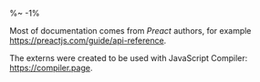 %~ -1%

Most of documentation comes from _Preact_ authors, for example https://preactjs.com/guide/api-reference.

The externs were created to be used with JavaScript Compiler: https://compiler.page.

<depack-footer />
